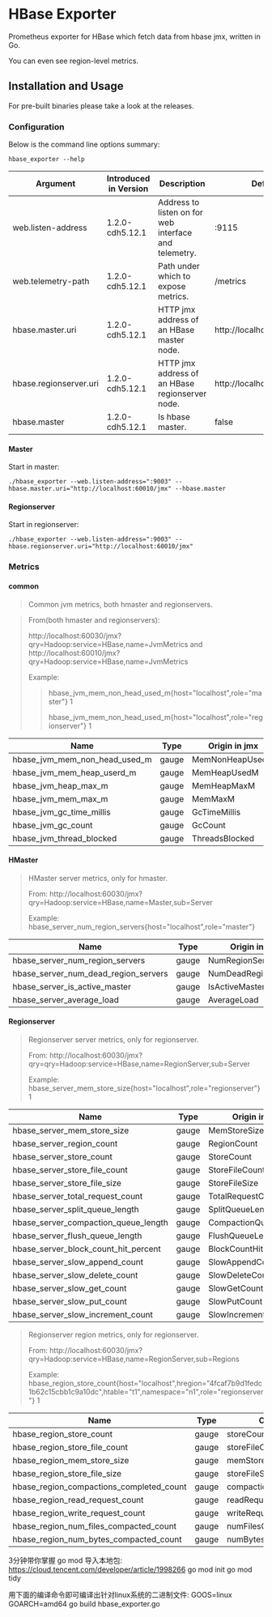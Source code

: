 # HBase Exporter

Prometheus exporter for HBase which fetch data from hbase jmx, written in Go.

You can even see region-level metrics.



## Installation and Usage

For pre-built binaries please take a look at the releases.



### Configuration

Below is the command line options summary:

`hbase_exporter --help`

| Argument               | Introduced in Version | Description                                           | Default                    |
| ---------------------- | --------------------- | ----------------------------------------------------- | -------------------------- |
| web.listen-address     | 1.2.0-cdh5.12.1       | Address to listen on for web interface and telemetry. | :9115                      |
| web.telemetry-path     | 1.2.0-cdh5.12.1       | Path under which to expose metrics.                   | /metrics                   |
| hbase.master.uri       | 1.2.0-cdh5.12.1       | HTTP jmx address of an HBase master node.             | http://localhost:60010/jmx |
| hbase.regionserver.uri | 1.2.0-cdh5.12.1       | HTTP jmx address of an HBase regionserver node.       | http://localhost:60030/jmx |
| hbase.master           | 1.2.0-cdh5.12.1       | Is hbase master.                                      | false                      |



#### Master

Start in master:

```
./hbase_exporter --web.listen-address=":9003" --hbase.master.uri="http://localhost:60010/jmx" --hbase.master
```

#### Regionserver

Start in regionserver:

```
./hbase_exporter --web.listen-address=":9003" --hbase.regionserver.uri="http://localhost:60010/jmx"
```



### Metrics

#### common

> Common jvm metrics, both hmaster and regionservers.

> From(both hmaster and regionservers):
>
>  http://localhost:60030/jmx?qry=Hadoop:service=HBase,name=JvmMetrics and http://localhost:60010/jmx?qry=Hadoop:service=HBase,name=JvmMetrics
>
> Example: 
>
> >  hbase_jvm_mem_non_head_used_m{host="localhost",role="master"} 1
> >
> > hbase_jvm_mem_non_head_used_m{host="localhost",role="regionserver"} 1

| Name                          | Type  | Origin in jmx   |
| ----------------------------- | ----- | --------------- |
| hbase_jvm_mem_non_head_used_m | gauge | MemNonHeapUsedM |
| hbase_jvm_mem_heap_userd_m    | gauge | MemHeapUsedM    |
| hbase_jvm_heap_max_m          | gauge | MemHeapMaxM     |
| hbase_jvm_mem_max_m           | gauge | MemMaxM         |
| hbase_jvm_gc_time_millis      | gauge | GcTimeMillis    |
| hbase_jvm_gc_count            | gauge | GcCount         |
| hbase_jvm_thread_blocked      | gauge | ThreadsBlocked  |



#### HMaster

> HMaster server metrics, only for hmaster.
>
> From: http://localhost:60030/jmx?qry=Hadoop:service=HBase,name=Master,sub=Server
>
> Example: hbase_server_num_region_servers{host="localhost",role="master"}

| Name                                 | Type  | Origin in jmx        |
| ------------------------------------ | ----- | -------------------- |
| hbase_server_num_region_servers      | gauge | NumRegionServers     |
| hbase_server_num_dead_region_servers | gauge | NumDeadRegionServers |
| hbase_server_is_active_master        | gauge | IsActiveMaster       |
| hbase_server_average_load            | gauge | AverageLoad          |



#### Regionserver

>Regionserver server metrics, only for regionserver.
>
>From: http://localhost:60030/jmx?qry=qry=Hadoop:service=HBase,name=RegionServer,sub=Server
>
>Example: hbase_server_mem_store_size{host="localhost",role="regionserver"} 1

| Name                                 | Type  | Origin in jmx         |
| ------------------------------------ | ----- | --------------------- |
| hbase_server_mem_store_size          | gauge | MemStoreSize          |
| hbase_server_region_count            | gauge | RegionCount           |
| hbase_server_store_count             | gauge | StoreCount            |
| hbase_server_store_file_count        | gauge | StoreFileCount        |
| hbase_server_store_file_size         | gauge | StoreFileSize         |
| hbase_server_total_request_count     | gauge | TotalRequestCount     |
| hbase_server_split_queue_length      | gauge | SplitQueueLength      |
| hbase_server_compaction_queue_length | gauge | CompactionQueueLength |
| hbase_server_flush_queue_length      | gauge | FlushQueueLength      |
| hbase_server_block_count_hit_percent | gauge | BlockCountHitPercent  |
| hbase_server_slow_append_count       | gauge | SlowAppendCount       |
| hbase_server_slow_delete_count       | gauge | SlowDeleteCount       |
| hbase_server_slow_get_count          | gauge | SlowGetCount          |
| hbase_server_slow_put_count          | gauge | SlowPutCount          |
| hbase_server_slow_increment_count    | gauge | SlowIncrementCount    |



> Regionserver region metrics, only for regionserver.
>
> From: http://localhost:60030/jmx?qry=Hadoop:service=HBase,name=RegionServer,sub=Regions
>
> Example:  hbase_region_store_count{host="localhost",hregion="4fcaf7b9d1fedc1b62c15cbb1c9a10dc",htable="t1",namespace="n1",role="regionserver"} 1

| Name                                     | Type  | Origin in jmx             |
| ---------------------------------------- | ----- | ------------------------- |
| hbase_region_store_count                 | gauge | storeCount                |
| hbase_region_store_file_count            | gauge | storeFileCount            |
| hbase_region_mem_store_size              | gauge | memStoreSize              |
| hbase_region_store_file_size             | gauge | storeFileSize             |
| hbase_region_compactions_completed_count | gauge | compactionsCompletedCount |
| hbase_region_read_request_count          | gauge | readRequestCount          |
| hbase_region_write_request_count         | gauge | writeRequestCount         |
| hbase_region_num_files_compacted_count   | gauge | numFilesCompactedCount    |
| hbase_region_num_bytes_compacted_count   | gauge | numBytesCompactedCount    |


3分钟带你掌握 go mod 导入本地包: 
https://cloud.tencent.com/developer/article/1998266
go mod init 
go mod tidy

用下面的编译命令即可编译出针对linux系统的二进制文件:
 GOOS=linux GOARCH=amd64 go build hbase_exporter.go

